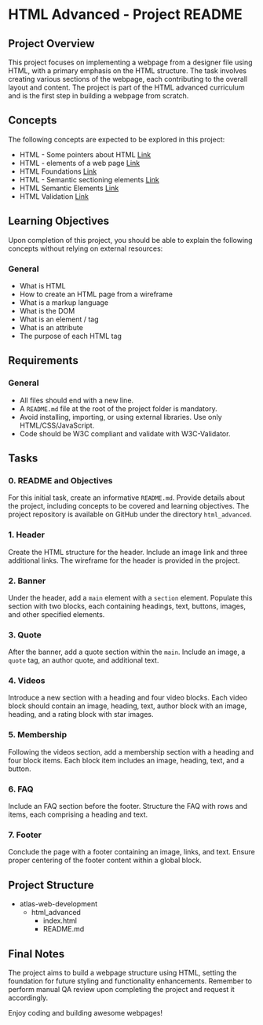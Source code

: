 # HTML Advanced - Project README

## Project Overview
This project focuses on implementing a webpage from a designer file using HTML, with a primary emphasis on the HTML structure. The task involves creating various sections of the webpage, each contributing to the overall layout and content. The project is part of the HTML advanced curriculum and is the first step in building a webpage from scratch.

## Concepts
The following concepts are expected to be explored in this project:

- HTML - Some pointers about HTML [Link](https://intranet.atlasschool.com/concepts/834)
- HTML - elements of a web page [Link](https://intranet.atlasschool.com/concepts/835)
- HTML Foundations [Link](https://intranet.atlasschool.com/concepts/836)
- HTML - Semantic sectioning elements [Link](https://intranet.atlasschool.com/concepts/837)
- HTML Semantic Elements [Link](https://intranet.atlasschool.com/concepts/838)
- HTML Validation [Link](https://intranet.atlasschool.com/concepts/839)

## Learning Objectives
Upon completion of this project, you should be able to explain the following concepts without relying on external resources:

### General
- What is HTML
- How to create an HTML page from a wireframe
- What is a markup language
- What is the DOM
- What is an element / tag
- What is an attribute
- The purpose of each HTML tag

## Requirements
### General
- All files should end with a new line.
- A `README.md` file at the root of the project folder is mandatory.
- Avoid installing, importing, or using external libraries. Use only HTML/CSS/JavaScript.
- Code should be W3C compliant and validate with W3C-Validator.

## Tasks
### 0. README and Objectives
For this initial task, create an informative `README.md`. Provide details about the project, including concepts to be covered and learning objectives. The project repository is available on GitHub under the directory `html_advanced`.

### 1. Header
Create the HTML structure for the header. Include an image link and three additional links. The wireframe for the header is provided in the project.

### 2. Banner
Under the header, add a `main` element with a `section` element. Populate this section with two blocks, each containing headings, text, buttons, images, and other specified elements.

### 3. Quote
After the banner, add a quote section within the `main`. Include an image, a `quote` tag, an author quote, and additional text.

### 4. Videos
Introduce a new section with a heading and four video blocks. Each video block should contain an image, heading, text, author block with an image, heading, and a rating block with star images.

### 5. Membership
Following the videos section, add a membership section with a heading and four block items. Each block item includes an image, heading, text, and a button.

### 6. FAQ
Include an FAQ section before the footer. Structure the FAQ with rows and items, each comprising a heading and text.

### 7. Footer
Conclude the page with a footer containing an image, links, and text. Ensure proper centering of the footer content within a global block.

## Project Structure


- atlas-web-development
  - html_advanced
    - index.html
    - README.md


## Final Notes
The project aims to build a webpage structure using HTML, setting the foundation for future styling and functionality enhancements. Remember to perform manual QA review upon completing the project and request it accordingly.

Enjoy coding and building awesome webpages!

